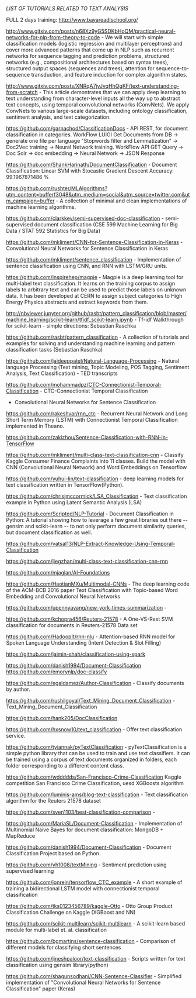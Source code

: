 
*LIST OF TUTORIALS  RELATED TO TEXT ANALYSIS*

FULL 2 days training:
http://www.bayareadlschool.org/


http://www.gitxiv.com/posts/n68Xz9yG5SDKbHoQM/practical-neural-networks-for-nlp-from-theory-to-code - We will start with simple classification models (logistic regression and multilayer perceptrons) and cover more advanced patterns that come up in NLP such as recurrent networks for sequence tagging and prediction problems, structured networks (e.g., compositional architectures based on syntax trees), structured output spaces (sequences and trees), attention for sequence-to-sequence transduction, and feature induction for complex algorithm states.

http://www.gitxiv.com/posts/XNRqA7jyJvqHhQgKF/text-understanding-from-scratch - This article demontrates that we can apply deep learning to text understanding from character-level inputs all the way up to abstract text concepts, using temporal convolutional networks (ConvNets). We apply ConvNets to various large-scale datasets, including ontology classification, sentiment analysis, and text categorization.

https://github.com/garnachod/ClassificationDocs - API REST, for document classification in categories. WorkFlow LUIGI Get Documents from DB -> generate one file per language "Stopwords filter and Lemmatization" -> Doc2Vec training -> Neural Network training. WorkFlow API GET Query -> Doc Solr -> doc embedding -> Neural Network -> JSON Response


https://github.com/ShankHarinath/DocumentClassification - Document Classification: Linear SVM with Stocastic Gradient Descent Accuracy: 99.1967871486 %

https://github.com/rushter/MLAlgorithms?utm_content=bufferf3048&utm_medium=social&utm_source=twitter.com&utm_campaign=buffer - A collection of minimal and clean implementations of machine learning algorithms.

https://github.com/clarkkev/semi-supervised-doc-classification -  semi-supervised document classification (CSE 599 Machine Learning for Big Data / STAT 592 Statistics for Big Data)

https://github.com/mkliment/CNN-for-Sentence-Classification-in-Keras - Convolutional Neural Networks for Sentence Classification in Keras 

https://github.com/mkliment/sentence_classification - Implementation of sentence classification using CNN, and RNN with LSTM/GRU units.

https://github.com/inspirehep/magpie - Magpie is a deep learning tool for multi-label text classification. It learns on the training corpus to assign labels to arbitrary text and can be used to predict those labels on unknown data. It has been developed at CERN to assign subject categories to High Energy Physics abstracts and extract keywords from them.

http://nbviewer.jupyter.org/github/rasbt/pattern_classification/blob/master/machine_learning/scikit-learn/tfidf_scikit-learn.ipynb - Tf-idf Walkthrough for scikit-learn - simple directions: Sebastian Raschka

https://github.com/rasbt/pattern_classification - A collection of tutorials and examples for solving and understanding machine learning and pattern classification tasks (Sebastian Raschka)


https://github.com/jaideeppatel/Natural-Language-Processing - Natural language Processing (Text mining, Topic Modeling, POS Tagging, Sentiment Analysis, Text Classification) - TED transcripts

https://github.com/mohammadpz/CTC-Connectionist-Temporal-Classification - CTC-Connectionist Temporal Classification

 - Convolutional Neural Networks for Sentence Classification

https://github.com/rakeshvar/rnn_ctc - Recurrent Neural Network and Long Short Term Memory (LSTM) with Connectionist Temporal Classification implemented in Theano. 

https://github.com/zakizhou/Sentence-Classification-with-RNN-in-TensorFlow

https://github.com/mkliment/multi-class-text-classification-cnn - Classify Kaggle Consumer Finance Complaints into 11 classes. Build the model with CNN (Convolutional Neural Network) and Word Embeddings on Tensorflow

https://github.com/yuhui-lin/text-classification - deep learning models for text classification written in TensorFlow(Python).

https://github.com/chrisjmccormick/LSA_Classification - Text classification example in Python using Latent Semantic Analysis (LSA)

https://github.com/Scripted/NLP-Tutorial - Document Classification in Python: A tutorial showing how to leverage a few great libraries out there -- gensim and scikit-learn -- to not only perform document similarity queries, but document classification as well.

https://github.com/vatsal13/NLP-Extract-Knowledge-Using-Temporal-Classification

https://github.com/jiegzhan/multi-class-text-classification-cnn-rnn

https://github.com/mjaglan/AI-Foundations

https://github.com/HaotianMXu/Multimodal-CNNs - The deep learning code of the ACM-BCB 2016 paper Text Classification with Topic-based Word Embedding and Convolutional Neural Networks

https://github.com/upennyayang/new-york-times-summarization - 

https://github.com/kchopra456/Reuters-21578 - A One-VS-Rest SVM classification for documents in Reuters-21578 Data set

https://github.com/HadoopIt/rnn-nlu - Attention-based RNN model for Spoken Language Understanding (Intent Detection & Slot Filling)

https://github.com/jaimin-shah/classification-using-spark

https://github.com/danish1994/Document-Classification
https://github.com/emorynlp/doc-classify

https://github.com/egaldamez/Author-Classification - Classify documents by author.

https://github.com/rushilgoyal/Text_Mining_Document_Classification - Text_Mining_Document_Classification

https://github.com/hank205/DocClassification

https://github.com/hxsnow10/text_classification - Offer text classification service.

https://github.com/tyiannak/pyTextClassification - pyTextClassification is a simple python library that can be used to train and use text classifiers. It can be trained using a corpus of text documents organized in folders, each folder corresponding to a different content class.


https://github.com/wddddds/San-Francisco-Crime-Classification Kaggle competition San Francisco Crime Classification, uesd XGBoosts algorithm

https://github.com/luminis-ams/blog-text-classification - Text classification algorithm for the Reuters 21578 dataset


https://github.com/sven1103/best-classification-comparison - 

https://github.com/MariaSL/Document-Classification - Implementation of Multinomial Naive Bayes for document classification: MongoDB + MapReduce


https://github.com/danish1994/Document-Classification - Document Classification Project based on Python.

https://github.com/yh1008/textMining - Sentiment prediction using supervised learning

https://github.com/jonrein/tensorflow_CTC_example - A short example of training a bidirectional LSTM model with connectionist temporal classification

https://github.com/tks0123456789/kaggle-Otto - Otto Group Product Classification Challenge on Kaggle (XGBoost and NN)

https://github.com/scikit-multilearn/scikit-multilearn - A scikit-learn based module for multi-label et. al. classification

https://github.com/bgmartins/sentence-classification - Comparison of different models for classifying short sentences

https://github.com/jineshpaloor/text-classification - Scripts written for text classification using gensim library(python)

https://github.com/shagunsodhani/CNN-Sentence-Classifier - Simplified implementation of "Convolutional Neural Networks for Sentence Classification" paper (Keras)

